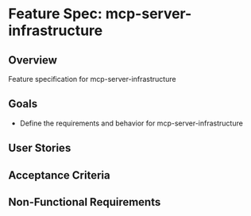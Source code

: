 # Feature Spec: mcp-server-infrastructure

## Overview
Feature specification for mcp-server-infrastructure

## Goals
- Define the requirements and behavior for mcp-server-infrastructure

## User Stories
<!-- Add user stories here -->

## Acceptance Criteria
<!-- Add acceptance criteria here -->

## Non-Functional Requirements
<!-- Add non-functional requirements here -->
